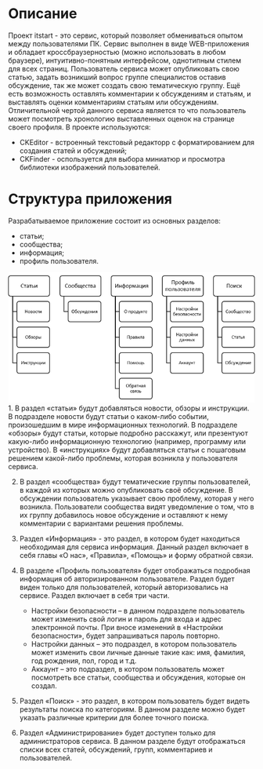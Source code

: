 # Описание

Проект itstart - это сервис, который позволяет обмениваться опытом между пользователями ПК. Сервис  выполнен в виде WEB-приложения и обладает кроссбраузерностью (можно использовать в любом браузере), интуитивно-понятным интерфейсом, однотипным стилем для всех страниц.
Пользователь сервиса может опубликовать свою статью, задать возникший вопрос группе специалистов оставив обсуждение, так же может создать свою тематическую группу. Ещё есть возможность оставлять комментарии к обсуждениям и статьям, и выставлять оценки комментариям статьям или обсуждениям.
Отличительной чертой данного сервиса является то что пользователь может посмотреть хронологию выставленных оценок на странице своего профиля.
В проекте используются:
 - CKEditor - встроенный текстовый редакторр с форматированием для создания статей и обсуждений;
 - CKFinder - оспользуется для выбора миниатюр и просмотра библиотеки изображений пользователей.

# Структура приложения
Разрабатываемое приложение состоит из основных разделов:
 - статьи;
 - сообщества;
 - информация;
 - профиль пользователя.

<img src = "https://raw.githubusercontent.com/Yaserson95/itstart/master/README/struct.png"/>
 1. В раздел «статьи» будут добавляться новости, обзоры и инструкции. В подразделе новости будут статьи о каком-либо событии, произошедшим в мире информационных технологий. В подразделе «обзоры» будут статьи, которые подробно расскажут, или презентуют какую-либо информационную технологию (например, программу или устройство). В «инструкциях» будут добавляться статьи с пошаговым решением какой-либо проблемы, которая возникла у пользователя сервиса.
 
 2. В раздел «сообщества» будут тематические группы пользователей, в каждой из которых можно опубликовать своё обсуждение. В обсуждении пользователь указывает свою проблему, которая у него возникла. Пользователи сообщества видят уведомление о том, что в их группу добавилось новое обсуждение и оставляют к нему комментарии с вариантами решения проблемы.
 
 3. Раздел «Информация» - это раздел, в котором будет находиться необходимая для сервиса информация. Данный раздел включает в себя главы «О нас», «Правила», «Помощь» и форму обратной связи.
 
 4. В разделе «Профиль пользователя» будет отображаться подробная информация об авторизированном пользователе. Раздел будет виден только для пользователей, который авторизовались на сервисе. Раздел включает в себя три части.
    - Настройки безопасности – в данном подразделе пользователь может изменить свой логин и пароль для входа и адрес электронной почты. При вносе изменений в «Настройки безопасности», будет запрашиваться пароль повторно.
    - Настройки данных – это подраздел, в котором пользователь может изменить свои личные данные такие как: имя, фамилия, год рождения, пол, город и т.д.
    - Аккаунт – это подраздел, в котором пользователь может посмотреть все статьи, сообщества и обсуждения, которые он создал.
 
 5. Раздел «Поиск» - это раздел, в котором пользователь будет видеть результаты поиска по категориям. В данном разделе можно будет указать различные критерии для более точного поиска.
 
 6. Раздел «Администрирование» будет доступен только для администраторов сервиса. В данном разделе будут отображаться списки всех статей, обсуждений, групп, комментариев и пользователей.
